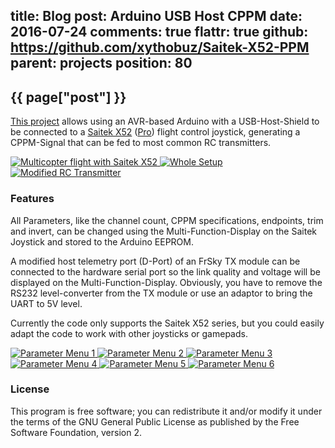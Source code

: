 title: Blog
post: Arduino USB Host CPPM
date: 2016-07-24
comments: true
flattr: true
github: https://github.com/xythobuz/Saitek-X52-PPM
parent: projects
position: 80
---

## {{ page["post"] }}
<!--%
from datetime import datetime
date = datetime.strptime(page["date"], "%Y-%m-%d").strftime("%B %d, %Y")
print "*Posted at %s.*" % date
%-->

[This project](https://github.com/xythobuz/Saitek-X52-PPM) allows using an AVR-based Arduino with a USB-Host-Shield to be connected to a [Saitek X52](http://www.saitek.com/uk/prod/x52.html) ([Pro](http://www.saitek.com/uk/prod/x52pro.html)) flight control joystick, generating a CPPM-Signal that can be fed to most common RC transmitters.

<div class="lightgallery">
    <a href="https://www.youtube.com/watch?v=De_Ld6MerNo">
        <img src="http://img.youtube.com/vi/De_Ld6MerNo/0.jpg" alt="Multicopter flight with Saitek X52">
    </a>
    <a href="img/saitek1.jpg">
        <img src="img/saitek1_small.jpg" alt="Whole Setup">
    </a>
    <a href="img/saitek8.jpg">
        <img src="img/saitek8_small.jpg" alt="Modified RC Transmitter">
    </a>
</div>

### Features

All Parameters, like the channel count, CPPM specifications, endpoints, trim and invert, can be changed using the Multi-Function-Display on the Saitek Joystick and stored to the Arduino EEPROM.

A modified host telemetry port (D-Port) of an FrSky TX module can be connected to the hardware serial port so the link quality and voltage will be displayed on the Multi-Function-Display. Obviously, you have to remove the RS232 level-converter from the TX module or use an adaptor to bring the UART to 5V level.

Currently the code only supports the Saitek X52 series, but you could easily adapt the code to work with other joysticks or gamepads.

<div class="lightgallery">
    <a href="img/saitek2.jpg">
        <img src="img/saitek2_small.jpg" alt="Parameter Menu 1">
    </a>
    <a href="img/saitek3.jpg">
        <img src="img/saitek3_small.jpg" alt="Parameter Menu 2">
    </a>
    <a href="img/saitek4.jpg">
        <img src="img/saitek4_small.jpg" alt="Parameter Menu 3">
    </a>
    <a href="img/saitek5.jpg">
        <img src="img/saitek5_small.jpg" alt="Parameter Menu 4">
    </a>
    <a href="img/saitek6.jpg">
        <img src="img/saitek6_small.jpg" alt="Parameter Menu 5">
    </a>
    <a href="img/saitek7.jpg">
        <img src="img/saitek7_small.jpg" alt="Parameter Menu 6">
    </a>
</div>

### License

This program is free software; you can redistribute it and/or modify it under the terms of the GNU General Public License as published by the Free Software Foundation, version 2.


